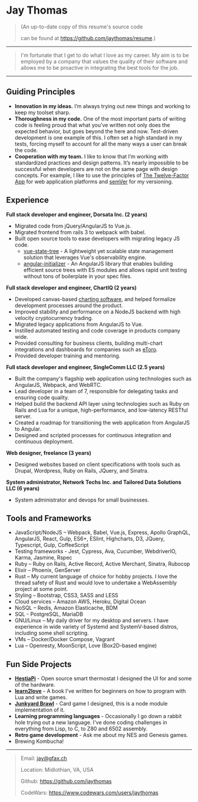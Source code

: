 Jay Thomas
============

> (An up-to-date copy of this resume's source code
>
> can be found at <https://github.com/jaythomas/resume>.)

----

> I'm fortunate that I get to do what I love as my career.
> My aim is to be employed by a company that values the quality of their software
> and allows me to be proactive in integrating the best tools for the job. 

----


Guiding Principles
------------------

- **Innovation in my ideas.** I’m always trying out new things and working to keep my toolset sharp.
- **Thoroughness in my code.** One of the most important parts of writing code is feeling proud that what you’ve written not only does the expected behavior, but goes beyond the here and now. Test-driven development is one example of this. I often set a high standard in my tests, forcing myself to account for all the many ways a user can break the code.
- **Cooperation with my team.** I like to know that I’m working with standardized practices and design patterns. It’s nearly impossible to be successful when developers are not on the same page with design concepts. For example, I like to use the principles of [The Twelve-Factor App] for web application platforms and [semVer] for my versioning.


Experience
----------

**Full stack developer and engineer, Dorsata Inc. (2 years)**

- Migrated code from jQuery/AngularJS to Vue.js.
- Migrated frontend from rails 3 to webpack with babel.
- Built open source tools to ease developers with migrating legacy JS code.
  - [vue-state-tree] - A lightweight yet scalable state management solution that leverages Vue's observability engine.
  - [angular-initializer] - An AngularJS library that enables building efficient source trees with ES modules and allows rapid unit testing without tons of boilerplate in your spec files.

**Full stack developer and engineer, ChartIQ (2 years)**

- Developed canvas-based [charting software](https://demo.chartiq.com/), and helped formalize development processes around the product.
- Improved stability and performance on a NodeJS backend with high velocity cryptocurrency trading.
- Migrated legacy applications from AngularJS to Vue.
- Instilled automated testing and code coverage in products company wide.
- Provided consulting for business clients, building multi-chart integrations and dashboards for companies such as [eToro](https://www.etoro.com/).
- Provided developer training and mentoring.

**Full stack developer and engineer, SingleComm LLC (2.5 years)**

- Built the company's flagship web application using technologies such as AngularJS, Webpack, and WebRTC.
- Lead developer in a team of 7, responsible for delegating tasks and ensuring code quality.
- Helped build the backend API layer using technologies such as Ruby on Rails and Lua for a unique, high-performance, and low-latency RESTful server.
- Created a roadmap for transitioning the web application from AngularJS to Angular.
- Designed and scripted processes for continuous integration and continuous deployment.

**Web designer, freelance (3 years)**

- Designed websites based on client specifications with tools such as Drupal, Wordpress, Ruby on Rails, JQuery, and Sinatra.

**System administrator, Network Techs Inc. and Tailored Data Solutions LLC (6 years)**

- System administrator and devops for small businesses.


Tools and Frameworks
--------------------

- JavaScript/NodeJS – Webpack, Babel, Vue.js, Express, Apollo GraphQL, AngularJS, React, Gulp, ES6+, ESlint, Highcharts, D3, JQuery, Typescript, Gulp, CoffeeScript
- Testing frameworks - Jest, Cypress, Ava, Cucumber, WebdriverIO, Karma, Jasmine, Rspec
- Ruby – Ruby on Rails, Active Record, Active Merchant, Sinatra, Rubocop
- Elixir – Phoenix, GenServer
- Rust – My current language of choice for hobby projects. I love the thread safety of Rust and would love to undertake a WebAssembly project at some point.
- Styling – Bootstrap, CSS3, SASS and LESS
- Cloud services – Amazon AWS, Heroku, Digital Ocean
- NoSQL – Redis, Amazon Elasticache, BDM
- SQL - PostgreSQL, MariaDB
- GNU/Linux – My daily driver for my desktop and servers. I have experience in wide variety of Systemd and SystemV-based distros, including some shell scripting.
- VMs – Docker/Docker Compose, Vagrant
- Lua – Openresty, MoonScript, Love (Box2D-based engine)


Fun Side Projects
-----------------

- **[HestiaPi]** - Open source smart thermostat I designed the UI for and some of the hardware.
- **[learn2love]** - A book I've written for beginners on how to program with Lua and write games.
- **[Junkyard Brawl]** - Card game I designed, this is a node module implementation of it.
- **Learning programming languages** - Occasionally I go down a rabbit hole trying out a new language. I've done coding challenges in everything from Lisp, to C, to Z80 and 6502 assembly.
- **Retro game development** - Ask me about my NES and Genesis games.
- Brewing Kombucha!

----

> Email: <jay@gfax.ch>
>
> Location: Midlothian, VA, USA
>
> Github: <https://github.com/jaythomas>
>
> CodeWars: <https://www.codewars.com/users/jaythomas>

[The Twelve-Factor App]: http://12factor.net/
[angular-initializer]: https://github.com/jaythomas/angular-initializer
[semVer]: https://semver.org/
[HestiaPi]: https://hestiapi.com/
[learn2love]: https://rvagamejams.com/learn2love/
[Junkyard Brawl]: https://github.com/gfax/junkyard-brawl
[vue-state-tree]: https://github.com/jaythomas/vue-state-tree
